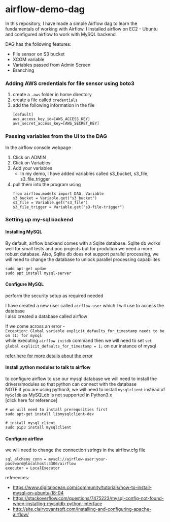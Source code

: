 # airflow-demo-dag

In this repository, I have made a simple Airflow dag to learn the fundamentals of working with Airflow. I Installed airflow on EC2 - Ubuntu
and configured airflow to work with MySQL backend


DAG has the following features:
- File sensor on S3 bucket
- XCOM variable
- Variables passed from Admin Screen
- Branching

### Adding AWS credentials for file sensor using boto3

1. create a `.aws` folder in home directory
2. create a file called `credentials`
3. add the following information in the file
    ```
    [default]
    aws_access_key_id=[AWS_ACCESS_KEY]
    aws_secret_access_key=[AWS_SECRET_KEY]
    ```
  
### Passing variables from the UI to the DAG

In the airflow console webpage
1. Click on ADMIN
2. Click on Variables
3. Add your variables
    * In my demo, I have added variables called s3_bucket, s3_file, s3_file_trigger
4. pull them into the program using
    ```
    from airflow.models import DAG, Variable
    s3_bucket = Variable.get("s3_bucket")             
    s3_file = Variable.get("s3_file")                   
    s3_file_trigger = Variable.get("s3-file-trigger")   
    ```
    
### Setting up my-sql backend

#### Installing MySQL
By default, airflow backend comes with a Sqlite database. Sqlite db works well for small tests and poc projects but for prodution we need a more robust database. Also, Sqlite db does not support parallel processing, we will need to change the database to unlock parallel processing capabilites 
```
sudo apt-get updae
sudo apt install mysql-server
```
 
#### Configure MySQL
perform the security setup as required needed

I have created a new user called `airflow-user` which I will use to access the database  
I also created a database called airflow  

If we come across an error -  
`Exception: Global variable explicit_defaults_for_timestamp needs to be on (1) for mysql`   
while executing `airflow initdb` command then we will need to set
`set global explicit_defaults_for_timestamp = 1;` 
on our instance of mysql

[refer here for more details about the error](https://stackoverflow.com/questions/15701636/how-to-enable-explicit-defaults-for-timestamp/40886460)

#### Install python modules to talk to airflow
to configure airflow to use our mysql database we will need to install the drivers/modules so that python can connect with the database  
NOTE:if you are using python3, we will need to install `mysqlclient` instead of `MySqldb` as MySQLdb is not supported in Python3.x  
[click here for reference]

```
# we will need to install prerequsities first
sudo apt-get install libmysqlclient-dev

# install mysql client
sudo pip3 install mysqlclient
```

#### Configure airflow
we will need to change the connection strings in the airflow.cfg file

```
sql_alchemy_conn = mysql://airflow-user:your-password@localhost:3306/airflow
executor = LocalExecutor
```

references:
*  https://www.digitalocean.com/community/tutorials/how-to-install-mysql-on-ubuntu-18-04
*  https://stackoverflow.com/questions/7475223/mysql-config-not-found-when-installing-mysqldb-python-interface
*  http://site.clairvoyantsoft.com/installing-and-configuring-apache-airflow/
